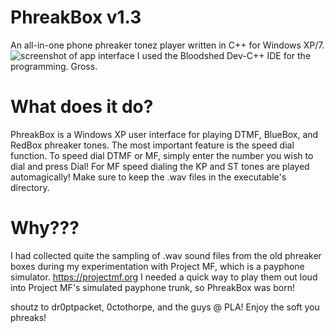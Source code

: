 # PhreakBox v1.3
An all-in-one phone phreaker tonez player written in C++ for Windows XP/7. 
![screenshot of app interface](https://github.com/elr0b0h0b0/PhreakBox/blob/main/screenshot.png "UI")
I used the Bloodshed Dev-C++ IDE for the programming. Gross.

# What does it do?
PhreakBox is a Windows XP user interface for playing DTMF, BlueBox, and RedBox phreaker tones. The most important feature is the speed dial function. To speed dial DTMF or MF, simply enter the number you wish to dial and press Dial! For MF speed dialing the KP and ST tones are played automagically! Make sure to keep the .wav files in the executable's directory.

# Why???
I had collected quite the sampling of .wav sound files from the old phreaker boxes during my experimentation with Project MF, which is a payphone simulator. 
https://projectmf.org
I needed a quick way to play them out loud into Project MF's simulated payphone trunk, so PhreakBox was born!

shoutz to dr0ptpacket, 0ctothorpe, and the guys @ PLA! Enjoy the soft you phreaks!
